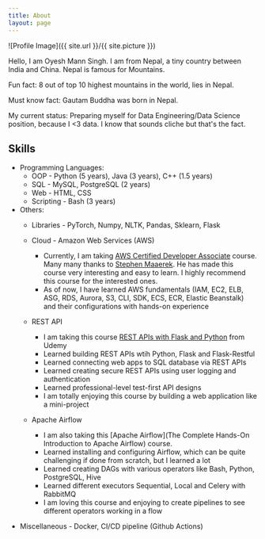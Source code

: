 ```yaml
---
title: About
layout: page
---
```

![Profile Image]({{ site.url }}/{{ site.picture }})

<p>Hello, I am Oyesh Mann Singh. I am from Nepal, a tiny country between India and China.
Nepal is famous for Mountains.

Fun fact: 8 out of top 10 highest mountains in the world, lies in Nepal.

Must know fact: Gautam Buddha was born in Nepal.

My current status: Preparing myself for Data Engineering/Data Science position,
because I <3 data. I know that sounds cliche but that's the fact.
</p>

## Skills

- Programming Languages:
    * OOP - Python (5 years), Java (3 years), C++ (1.5 years) 
    * SQL - MySQL, PostgreSQL (2 years)
    * Web - HTML, CSS
    * Scripting - Bash (3 years)
- Others:
    * Libraries - PyTorch, Numpy, NLTK, Pandas, Sklearn, Flask 
    * Cloud - Amazon Web Services (AWS)
        * Currently, I am taking 
        [AWS Certified Developer Associate](https://www.udemy.com/course/aws-certified-developer-associate-dva-c01/) course.
        Many many thanks to [Stephen Maaerek](https://www.linkedin.com/in/stephanemaarek/). 
        He has made this course very interesting and easy to learn. I highly recommend this course for the interested ones.
        * As of now, I have learned AWS fundamentals (IAM, EC2, ELB, ASG, RDS, Aurora,
S3, CLI, SDK, ECS, ECR, Elastic Beanstalk) and their configurations with hands-on experience

    * REST API
        * I am taking this course 
        [REST APIs with Flask and Python](https://www.udemy.com/course/rest-api-flask-and-python/) from Udemy
        * Learned building REST APIs wtih Python, Flask and Flask-Restful
        * Learned connecting web apps to SQL database via REST APIs
        * Learned creating secure REST APIs using user logging and authentication
        * Learned professional-level test-first API designs
        * I am totally enjoying this course by building a web application like a mini-project 
        
    * Apache Airflow
        * I am also taking this [Apache Airflow](The Complete Hands-On Introduction to Apache Airflow)
        course.
        * Learned installing and configuring Airflow, which can be quite challenging 
        if done from scratch, but I learned a lot
        * Learned creating DAGs with various operators like Bash, Python, PostgreSQL, Hive
        * Learned different executors Sequential, Local and Celery with RabbitMQ
        * I am loving this course and enjoying to create pipelines to see different operators working in a flow
    
* Miscellaneous - Docker, CI/CD pipeline (Github Actions)
